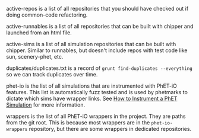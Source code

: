 active-repos is a list of all repositories that you should have checked out if doing common-code refactoring.

active-runnables is a list of all repositories that can be built with chipper and launched from an html file.

active-sims is a list of all simulation repositories that can be built with chipper.  Similar to runnables, but doesn't 
    include repos with test code like sun, scenery-phet, etc.

duplicates/duplicates.txt is a record of `grunt find-duplicates --everything` so we can track duplicates over time.

phet-io is the list of all simulations that are instrumented with PhET-iO features. This list is automatically fuzz
    tested and is used by phetmarks to dictate which sims have wrapper links. See 
    [How to Instrument a PhET Simulation](https://github.com/phetsims/phet-io/blob/master/doc/how-to-instrument-a-phet-simulation-for-phet-io.md)
    for more information.
    
wrappers is the list of all PhET-iO wrappers in the project. They are paths from the git root. This is because most
    wrappers are in the `phet-io-wrappers` repository, but there are some wrappers in dedicated repositories.
